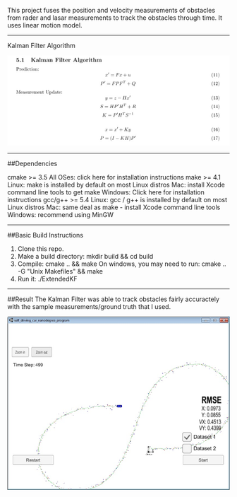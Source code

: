 This project fuses the position and velocity measurements of obstacles from rader and lasar measurements to track the obstacles through time. It uses linear motion model. 

[//]: # (Image References)

[image1]: ./resources/kf_algorithm.jpg 
[image2]: ./resources/test.jpg 

---
Kalman Filter Algorithm 

![alt text][image1]

---
##Dependencies

cmake >= 3.5
All OSes: click here for installation instructions
make >= 4.1
Linux: make is installed by default on most Linux distros
Mac: install Xcode command line tools to get make
Windows: Click here for installation instructions
gcc/g++ >= 5.4
Linux: gcc / g++ is installed by default on most Linux distros
Mac: same deal as make - install Xcode command line tools
Windows: recommend using MinGW

---
##Basic Build Instructions

1. Clone this repo.
2. Make a build directory: mkdir build && cd build
3. Compile: cmake .. && make
   On windows, you may need to run: cmake .. -G "Unix Makefiles" && make
4. Run it: ./ExtendedKF

---
##Result
The Kalman Filter was able to track obstacles fairly accuractely with the sample measurements/ground truth that I used.

![alt text][image2]

